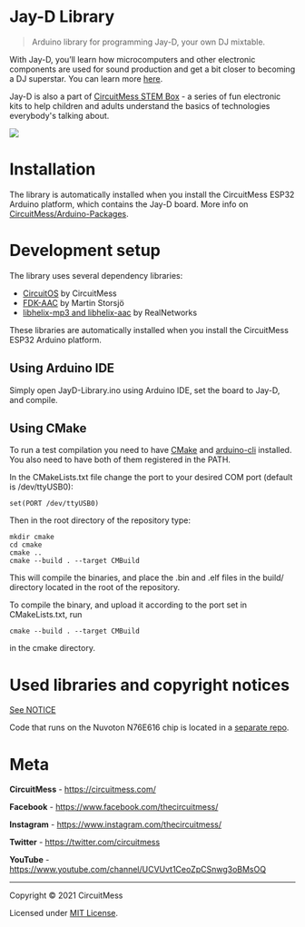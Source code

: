 # Jay-D Library
> Arduino library for programming Jay-D, your own DJ mixtable.


With Jay-D, you’ll learn how microcomputers and other electronic components are used for sound production and get a bit closer to becoming a DJ superstar. You can learn more [here](https://circuitmess.com/jay-d/).

Jay-D is also a part of [CircuitMess STEM Box](https://igg.me/at/stem-box/x#/) - a series of fun electronic kits to help children and adults understand the basics of technologies everybody's talking about.


![](https://circuitmess.com/wp-content/uploads/2021/05/jayd-nobg-resized-min.png)

# Installation

The library is automatically installed when you install the CircuitMess ESP32 Arduino platform, which contains the Jay-D board. More info on [CircuitMess/Arduino-Packages](https://github.com/CircuitMess/Arduino-Packages).

# Development setup

The library uses several dependency libraries:
- [CircuitOS](https://github.com/CircuitMess/CircuitOS) by CircuitMess
- [FDK-AAC](https://github.com/mstorsjo/fdk-aac) by Martin Storsjö
- [libhelix-mp3 and libhelix-aac](https://github.com/ultraembedded/libhelix-mp3) by RealNetworks

These libraries are automatically installed when you install the CircuitMess ESP32 Arduino platform.

## Using Arduino IDE

Simply open JayD-Library.ino using Arduino IDE, set the board to Jay-D, and compile.

## Using CMake

To run a test compilation you need to have [CMake](https://cmake.org/) and [arduino-cli](https://github.com/arduino/arduino-cli)  installed. You also need to have both of them registered in the PATH.

In the CMakeLists.txt file change the port to your desired COM port (default is /dev/ttyUSB0):
```
set(PORT /dev/ttyUSB0)
```
Then in the root directory of the repository type:
```
mkdir cmake
cd cmake
cmake ..
cmake --build . --target CMBuild
```
This will compile the binaries, and place the .bin and .elf files in the build/ directory located in the root of the repository.

To compile the binary, and upload it according to the port set in CMakeLists.txt, run

```cmake --build . --target CMBuild```

in the cmake directory.
# Used libraries and copyright notices
[See NOTICE](https://github.com/CircuitMess/JayD-Library/blob/master/NOTICE.md)

Code that runs on the Nuvoton N76E616 chip is located in a [separate repo](https://github.com/CircuitMess/JayD-Nuvoton-Firmware).

# Meta


**CircuitMess**  - https://circuitmess.com/

**Facebook** - https://www.facebook.com/thecircuitmess/

**Instagram** - https://www.instagram.com/thecircuitmess/

**Twitter** - https://twitter.com/circuitmess

**YouTube** - https://www.youtube.com/channel/UCVUvt1CeoZpCSnwg3oBMsOQ

----
Copyright © 2021 CircuitMess

Licensed under [MIT License](https://opensource.org/licenses/MIT).